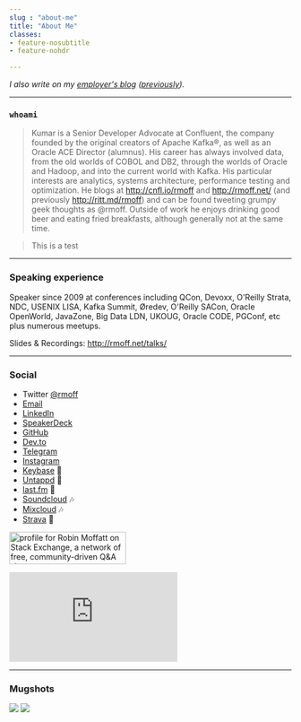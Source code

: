 ```yaml
---
slug : "about-me"
title: "About Me"
classes:
- feature-nosubtitle
- feature-nohdr

---
```


_I also write on my [employer's blog](https://www.confluent.io/blog/author/robin/) ([previously](http://ritt.md/rmoff))._

---

### `whoami`

> Kumar is a Senior Developer Advocate at Confluent, the company founded by the original creators of Apache Kafka®, as well as an Oracle ACE Director (alumnus). His career has always involved data, from the old worlds of COBOL and DB2, through the worlds of Oracle and Hadoop, and into the current world with Kafka. His particular interests are analytics, systems architecture, performance testing and optimization. He blogs at http://cnfl.io/rmoff and http://rmoff.net/ (and previously http://ritt.md/rmoff) and can be found tweeting grumpy geek thoughts as @rmoff. Outside of work he enjoys drinking good beer and eating fried breakfasts, although generally not at the same time.

>This is a test
--- 

### Speaking experience

Speaker since 2009 at conferences including QCon, Devoxx, O'Reilly Strata, NDC, USENIX LISA, Kafka Summit, Øredev, O'Reilly SACon, Oracle OpenWorld, JavaZone, Big Data LDN, UKOUG, Oracle CODE, PGConf, etc plus numerous meetups.

Slides & Recordings: http://rmoff.net/talks/

---

### Social

* Twitter [@rmoff](https://twitter.com/rmoff/)
* [Email](mailto:robin@rmoff.net)
* [LinkedIn](https://www.linkedin.com/in/robinmoffatt)
* [SpeakerDeck](https://speakerdeck.com/rmoff)
* [GitHub](https://github.com/rmoff)
* [Dev.to](https://dev.to/rmoff/)
* [Telegram](https://t.me/rmoff)
* [Instagram](https://www.instagram.com/rnmoffatt/)
* [Keybase](https://keybase.io/rmoff/) 🔑
* [Untappd](https://untappd.com/user/rmoff) 🍻
* [last.fm](http://www.last.fm/user/themoff) 🎵
* [Soundcloud](https://soundcloud.com/rmoff) 🎶
* [Mixcloud](https://www.mixcloud.com/rmoff/) 🎶
* [Strava](https://www.strava.com/athletes/10250052/) 🏃


<a href="https://stackexchange.com/users/142729/robin-moffatt"><img src="https://stackexchange.com/users/flair/142729.png" width="208" height="58" alt="profile for Robin Moffatt on Stack Exchange, a network of free, community-driven Q&amp;A sites" title="profile for Robin Moffatt on Stack Exchange, a network of free, community-driven Q&amp;A sites" /></a>

<iframe height='160' width='300' frameborder='0' allowtransparency='true' scrolling='no' src='https://www.strava.com/athletes/10250052/activity-summary/0fbe8f47b3fae6b562f6c9fba66b4d66492c0805'></iframe>

---

### Mugshots

![](/images/2018/05/ksldn18-01.jpg)
![](/images/2018/05/robin-moffatt-600px.jpg)